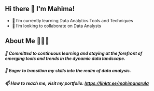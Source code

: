 ## Hi there 👋 I'm Mahima!

- 🌱 I’m currently learning Data Analytics Tools and Techniques
- 👯 I’m looking to collaborate on Data Analysts

## About Me 🙋🏽‍♂️
##### 💬 Committed to continuous learning and staying at the forefront of emerging tools and trends in the dynamic data landscape.
##### 🔭 Eager to transition my skills into the realm of data analysis.
##### 📫 How to reach me, visit my portfolio: https://linktr.ee/mahimanarula

<!--
**mahimanarula777/mahimanarula777** is a ✨ _special_ ✨ repository because its `README.md` (this file) appears on your GitHub profile.
- 🤔 I’m looking for help with ...
- 🔭 I’m currently working on ...
- 😄 Pronouns: ...
- ⚡ Fun fact: ...
-->

